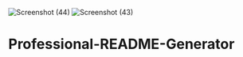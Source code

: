 ![Screenshot (44)](https://user-images.githubusercontent.com/83927859/138574621-fe874520-83ea-49c7-9a5c-bc48bf7c5a9e.png)
![Screenshot (43)](https://user-images.githubusercontent.com/83927859/138574592-87f9ff1a-e599-4c82-93e6-3043c5f56b44.png)
# Professional-README-Generator
